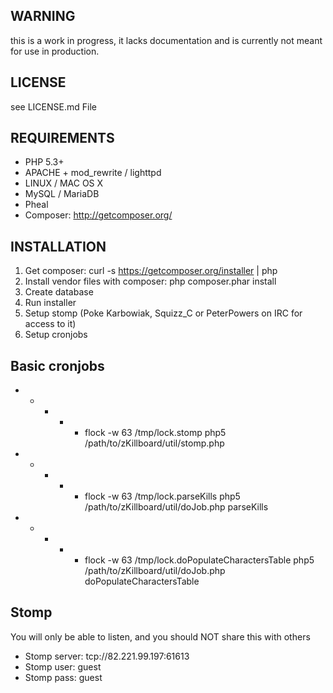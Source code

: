 ## WARNING
this is a work in progress, it lacks documentation and is currently
not meant for use in production.

## LICENSE
see LICENSE.md File

## REQUIREMENTS
- PHP 5.3+
- APACHE + mod_rewrite / lighttpd
- LINUX / MAC OS X
- MySQL / MariaDB
- Pheal
- Composer: http://getcomposer.org/

## INSTALLATION
1. Get composer: curl -s https://getcomposer.org/installer | php
2. Install vendor files with composer: php composer.phar install
3. Create database
4. Run installer
5. Setup stomp (Poke Karbowiak, Squizz_C or PeterPowers on IRC for access to it)
6. Setup cronjobs

## Basic cronjobs
* * * * * flock -w 63 /tmp/lock.stomp php5 /path/to/zKillboard/util/stomp.php
* * * * * flock -w 63 /tmp/lock.parseKills php5 /path/to/zKillboard/util/doJob.php parseKills
* * * * * flock -w 63 /tmp/lock.doPopulateCharactersTable php5 /path/to/zKillboard/util/doJob.php doPopulateCharactersTable


## Stomp
You will only be able to listen, and you should NOT share this with others
- Stomp server: tcp://82.221.99.197:61613
- Stomp user: guest
- Stomp pass: guest